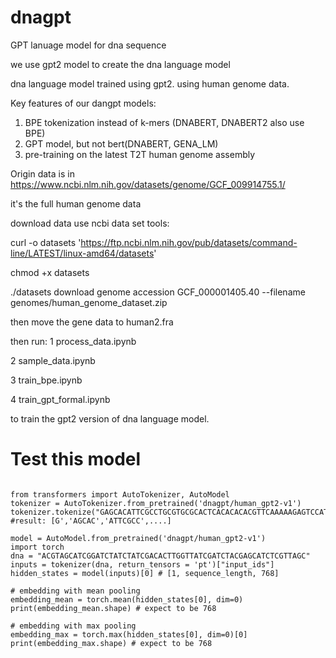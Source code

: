 # dnagpt
GPT lanuage model for dna sequence

we use gpt2 model to create the dna language model

dna language model trained using gpt2. using human genome data.

Key features of our dangpt models:

1. BPE tokenization instead of k-mers (DNABERT, DNABERT2 also use BPE)
2. GPT model, but not bert(DNABERT, GENA_LM)
3. pre-training on the latest T2T human genome assembly


Origin data is in https://www.ncbi.nlm.nih.gov/datasets/genome/GCF_009914755.1/

it's the full human genome data

download data use ncbi data set tools: 

curl -o datasets 'https://ftp.ncbi.nlm.nih.gov/pub/datasets/command-line/LATEST/linux-amd64/datasets' 

chmod +x datasets 

./datasets download genome accession GCF_000001405.40 --filename genomes/human_genome_dataset.zip 

then move the gene data to human2.fra

then run:
1 process_data.ipynb

2 sample_data.ipynb

3 train_bpe.ipynb

4 train_gpt_formal.ipynb

to train the gpt2 version of dna language model.

# Test this model




```

from transformers import AutoTokenizer, AutoModel
tokenizer = AutoTokenizer.from_pretrained('dnagpt/human_gpt2-v1')
tokenizer.tokenize("GAGCACATTCGCCTGCGTGCGCACTCACACACACGTTCAAAAAGAGTCCATTCGATTCTGGCAGTAG")
#result: [G','AGCAC','ATTCGCC',....]

model = AutoModel.from_pretrained('dnagpt/human_gpt2-v1')
import torch
dna = "ACGTAGCATCGGATCTATCTATCGACACTTGGTTATCGATCTACGAGCATCTCGTTAGC"
inputs = tokenizer(dna, return_tensors = 'pt')["input_ids"]
hidden_states = model(inputs)[0] # [1, sequence_length, 768]

# embedding with mean pooling
embedding_mean = torch.mean(hidden_states[0], dim=0)
print(embedding_mean.shape) # expect to be 768

# embedding with max pooling
embedding_max = torch.max(hidden_states[0], dim=0)[0]
print(embedding_max.shape) # expect to be 768



